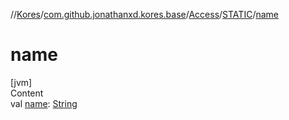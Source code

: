 //[Kores](../../../index.md)/[com.github.jonathanxd.kores.base](../../index.md)/[Access](../index.md)/[STATIC](index.md)/[name](name.md)



# name  
[jvm]  
Content  
val [name](name.md): [String](https://kotlinlang.org/api/latest/jvm/stdlib/kotlin/-string/index.html)  



